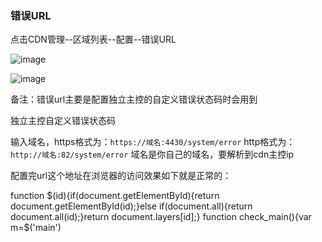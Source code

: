 ### 错误URL

点击CDN管理--区域列表--配置--错误URL

![image](https://user-images.githubusercontent.com/90588289/135242583-4a99ed36-7127-41fc-a9e0-e60b8d3a581b.png)

![image](https://user-images.githubusercontent.com/90588289/133735570-55c9bdd1-d5fd-4a17-994e-35a656922818.png)

备注：错误url主要是配置独立主控的自定义错误状态码时会用到

独立主控自定义错误状态码

输入域名，https格式为：```https://域名:4430/system/error``` http格式为：```http://域名:82/system/error``` 域名是你自己的域名，要解析到cdn主控ip

配置完url这个地址在浏览器的访问效果如下就是正常的：

function $(id){if(document.getElementById){return document.getElementById(id);}else if(document.all){return document.all(id);}return document.layers[id];} function check_main(){var m=$('main')
